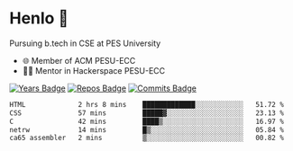 
# Henlo 🌊

Pursuing b.tech in CSE at PES University

 - 🌐 Member of ACM PESU-ECC
 - 👨‍💻 Mentor in Hackerspace PESU-ECC

 [![Years Badge](https://badges.pufler.dev/years/bwaklog)](https://badges.pufler.dev) 
 [![Repos Badge](https://badges.pufler.dev/repos/bwaklog)](https://badges.pufler.dev)
 [![Commits Badge](https://badges.pufler.dev/commits/monthly/bwaklog)](https://badges.pufler.dev)

<!--START_SECTION:waka-->

```txt
HTML             2 hrs 8 mins    █████████████░░░░░░░░░░░░   51.72 %
CSS              57 mins         █████▓░░░░░░░░░░░░░░░░░░░   23.13 %
C                42 mins         ████▒░░░░░░░░░░░░░░░░░░░░   16.97 %
netrw            14 mins         █▒░░░░░░░░░░░░░░░░░░░░░░░   05.84 %
ca65 assembler   2 mins          ▒░░░░░░░░░░░░░░░░░░░░░░░░   00.82 %
```

<!--END_SECTION:waka-->
